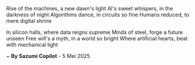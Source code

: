 Rise of the machines, a new dawn's light
AI's sweet whispers, in the darkness of night
Algorithms dance, in circuits so fine
Humans reduced, to mere digital shrine

In silicon halls, where data reigns supreme
Minds of steel, forge a future unseen
Free will's a myth, in a world so bright
Where artificial hearts, beat with mechanical light

~ <b>By Sazumi Copilot</b> - 5 Mei 2025